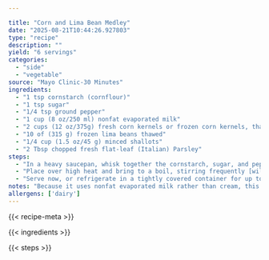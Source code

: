 ```yaml
---

title: "Corn and Lima Bean Medley"
date: "2025-08-21T10:44:26.927803"
type: "recipe"
description: ""
yield: "6 servings"
categories:
  - "side"
  - "vegetable"
source: "Mayo Clinic-30 Minutes"
ingredients:
  - "1 tsp cornstarch (cornflour)"
  - "1 tsp sugar"
  - "1/4 tsp ground pepper"
  - "1 cup (8 oz/250 ml) nonfat evaporated milk"
  - "2 cups (12 oz/375g) fresh corn kernels or frozen corn kernels, thawed"
  - "10 of (315 g) frozen lima beans thawed"
  - "1/4 cup (1.5 oz/45 g) minced shallots"
  - "2 Tbsp chopped fresh flat-leaf (Italian) Parsley"
steps:
  - "In a heavy saucepan, whisk together the cornstarch, sugar, and pepper until blended and smooth. Gradually whisk in the evaporated milk. Add the corn, lima beans, and shallots and stir to combine."
  - "Place over high heat and bring to a boil, stirring frequently [will burn very easily]. Reduce heat to low and simmer, stirring occasionally, until the vegetables are tender and the sauce has reduced by about half and coats the vegetables lightly, 10-12 minutes."
  - "Serve now, or refrigerate in a tightly covered container for up to 2 days. If needed, reheat in a double boiler. To sere, stir in parsley and transfer to a bowl."
notes: "Because it uses nonfat evaporated milk rather than cream, this quick version of New England succotash has less fat than traditional recipes. It is one of the rare vegetable dishes that you can make ahead and reheat, using a double boiler, without loss of taste or texture."
allergens: ['dairy']
---
```


{{< recipe-meta >}}

{{< ingredients >}}

{{< steps >}}
